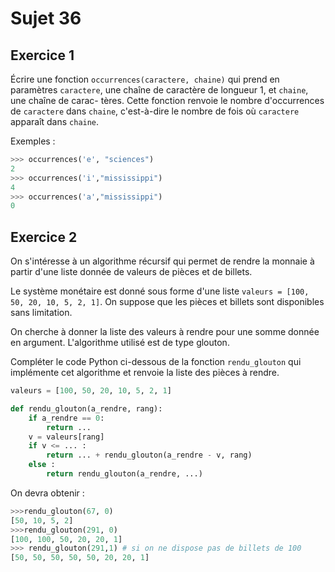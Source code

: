 # Sujet 36

## Exercice 1

Écrire une fonction `occurrences(caractere, chaine)` qui prend en paramètres
`caractere`, une chaîne de caractère de longueur 1, et `chaine`, une chaîne de carac-
tères.
Cette fonction renvoie le nombre d'occurrences de `caractere` dans `chaine`, c'est-à-dire
le nombre de fois où `caractere` apparaît dans `chaine`.

Exemples :
```python
>>> occurrences('e', "sciences")
2
>>> occurrences('i',"mississippi")
4
>>> occurrences('a',"mississippi")
0
```

## Exercice 2

On s'intéresse à un algorithme récursif qui permet de rendre la monnaie à partir d'une
liste donnée de valeurs de pièces et de billets.

Le système monétaire est donné sous forme d'une liste `valeurs = [100, 50, 20,
10, 5, 2, 1]`. On suppose que les pièces et billets sont disponibles sans limitation.


On cherche à donner la liste des valeurs à rendre pour une somme donnée en
argument. L'algorithme utilisé est de type glouton.

Compléter le code Python ci-dessous de la fonction `rendu_glouton` qui implémente cet
algorithme et renvoie la liste des pièces à rendre.

```python 
valeurs = [100, 50, 20, 10, 5, 2, 1]

def rendu_glouton(a_rendre, rang):
    if a_rendre == 0:
        return ...
    v = valeurs[rang]
    if v <= ... :
        return ... + rendu_glouton(a_rendre - v, rang)
    else :
        return rendu_glouton(a_rendre, ...)


```

On devra obtenir :

```python
>>>rendu_glouton(67, 0)
[50, 10, 5, 2]
>>>rendu_glouton(291, 0)
[100, 100, 50, 20, 20, 1]
>>> rendu_glouton(291,1) # si on ne dispose pas de billets de 100
[50, 50, 50, 50, 50, 20, 20, 1]
```
